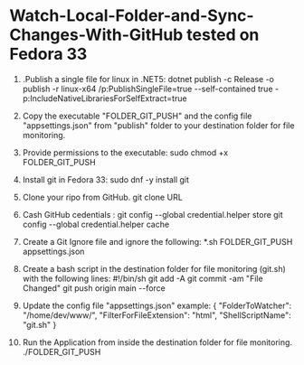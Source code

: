 # Watch-Local-Folder-and-Sync-Changes-With-GitHub tested on Fedora 33

1. .Publish a single file for linux in .NET5:
    dotnet publish -c Release -o publish -r linux-x64 /p:PublishSingleFile=true --self-contained true -p:IncludeNativeLibrariesForSelfExtract=true
    
2. Copy the executable "FOLDER_GIT_PUSH" and the config file "appsettings.json" from "publish" folder to your destination folder for file monitoring.

3. Provide permissions to the executable:
   sudo chmod +x FOLDER_GIT_PUSH
   
4. Install git in Fedora 33:
   sudo dnf -y install git
   
5. Clone your ripo from GitHub.
    git clone URL
    
6. Cash GitHub cedentials :
   git config --global credential.helper store
   git config --global credential.helper cache
   
7. Create a Git Ignore file and ignore the following:
   *.sh
   FOLDER_GIT_PUSH
   appsettings.json
   
7. Create a bash script in the destination folder for file monitoring (git.sh) with the following lines:
   #!/bin/sh
   git add -A
   git commit -am "File Changed"
   git push origin main --force
   
 9. Update the config file "appsettings.json" example:
    {
       "FolderToWatcher": "/home/dev/www/",
       "FilterForFileExtension": "html",
       "ShellScriptName": "git.sh"
    }
     
10. Run the Application from inside the destination folder for file monitoring. 
    ./FOLDER_GIT_PUSH



